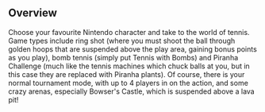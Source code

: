 ## Overview

Choose your favourite Nintendo character and take to the world of tennis. Game types include ring shot (where you must shoot the ball through golden hoops that are suspended above the play area, gaining bonus points as you play), bomb tennis (simply put Tennis with Bombs) and Piranha Challenge (much like the tennis machines which chuck balls at you, but in this case they are replaced with Piranha plants). Of course, there is your normal tournament mode, with up to 4 players in on the action, and some crazy arenas, especially Bowser's Castle, which is suspended above a lava pit!